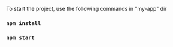 
To start the project, use the following commands in "my-app" dir
### `npm install`
### `npm start`
